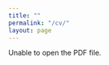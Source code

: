 ```yaml
---
title: ""
permalink: "/cv/"
layout: page
---
```


<object data="../assets/resume_cv/20220409_Resume_Orion_Miller.pdf" type='application/pdf'>Unable to open the PDF file.</object>




